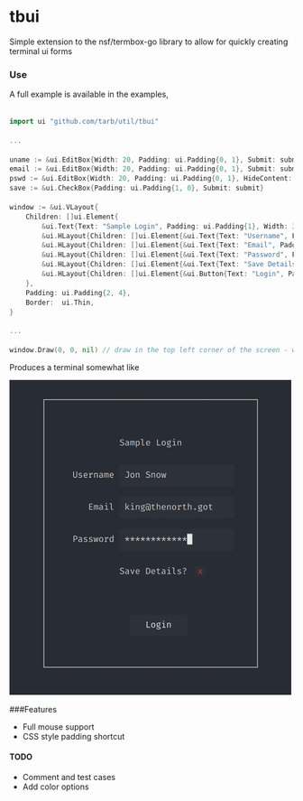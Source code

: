 # tbui

Simple extension to the nsf/termbox-go library to allow for quickly creating terminal ui forms

### Use
A full example is available in the examples,

```go

import ui "github.com/tarb/util/tbui"

...

uname := &ui.EditBox{Width: 20, Padding: ui.Padding{0, 1}, Submit: submit}
email := &ui.EditBox{Width: 20, Padding: ui.Padding{0, 1}, Submit: submit}
pswd := &ui.EditBox{Width: 20, Padding: ui.Padding{0, 1}, HideContent: true, Submit: submit}
save := &ui.CheckBox{Padding: ui.Padding{1, 0}, Submit: submit}

window := &ui.VLayout{ 		
    Children: []ui.Element{
        &ui.Text{Text: "Sample Login", Padding: ui.Padding{1}, Width: 30, Allign: ui.Center},
        &ui.HLayout{Children: []ui.Element{&ui.Text{Text: "Username", Padding: ui.Padding{1}, Width: 8}, uname}},
        &ui.HLayout{Children: []ui.Element{&ui.Text{Text: "Email", Padding: ui.Padding{1}, Width: 8, Allign: ui.Right}, email}},
        &ui.HLayout{Children: []ui.Element{&ui.Text{Text: "Password", Padding: ui.Padding{1}, Width: 8}, pswd}},
        &ui.HLayout{Children: []ui.Element{&ui.Text{Text: "Save Details?", Padding: ui.Padding{1}, Width: 22, Allign: ui.Right}, save}},
        &ui.HLayout{Children: []ui.Element{&ui.Button{Text: "Login", Padding: ui.Padding{0, 3}, Submit: submit}}, Padding: ui.Padding{2, 0, 0, 12}},
    },
    Padding: ui.Padding{2, 4},
    Border:  ui.Thin,
}

...

window.Draw(0, 0, nil) // draw in the top left corner of the screen - with no element in focus

```
Produces a terminal somewhat like

<img src="_example/screenshot.png" width="500" />


###Features
* Full mouse support
* CSS style padding shortcut


#### TODO
* Comment and test cases
* Add color options
